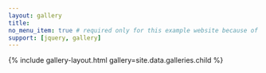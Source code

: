 ```yaml
---
layout: gallery
title: 
no_menu_item: true # required only for this example website because of menu construction
support: [jquery, gallery]
---
```



{% include gallery-layout.html gallery=site.data.galleries.child %}
